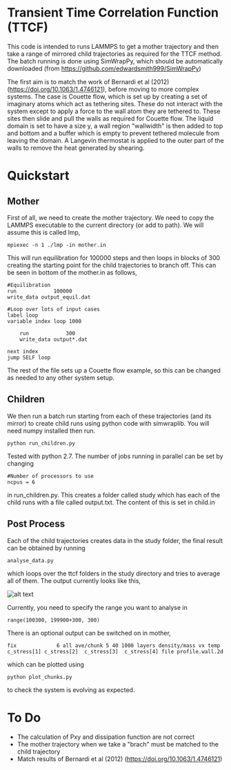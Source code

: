 Transient Time Correlation Function (TTCF)
==========================================
    
This code is intended to runs LAMMPS to get a mother trajectory and then take a range of mirrored child trajectories as required for the TTCF method. 
The batch running is done using SimWrapPy, which should be automatically downloaded (from https://github.com/edwardsmith999/SimWrapPy)

The first aim is to match the work of Bernardi et al (2012) (https://doi.org/10.1063/1.4746121), before moving to more complex systems.
The case is Couette flow, which is set up by creating a set of imaginary atoms which act as tethering sites.
These do not interact with the system except to apply a force to the wall atom they are tethered to. 
These sites then slide and pull the walls as required for Couette flow. 
The liquid domain is set to have a size y, a wall region "wallwidth" is then added to top and bottom and a buffer which is empty to prevent tethered molecule from leaving the domain.
A Langevin thermostat is applied to the outer part of the walls to remove the heat generated by shearing.

Quickstart
===========

Mother
------

First of all, we need to create the mother trajectory. We need to copy the LAMMPS executable to the current directory (or add to path). We will assume this is called lmp,


    mpiexec -n 1 ./lmp -in mother.in

This will run equilibration for 100000 steps and then loops in blocks of 300 creating the starting point for the child trajectories to branch off. 
This can be seen in bottom of the mother.in as follows,


    #Equilibration
    run	           100000
    write_data output_equil.dat

    #Loop over lots of input cases
    label loop
    variable index loop 1000

        run	           300
        write_data output*.dat
        
    next index
    jump SELF loop

The rest of the file sets up a Couette flow example, so this can be changed as needed to any other system setup.

Children
--------

We then run a batch run starting from each of these trajectories (and its mirror) to create child runs using python code with simwraplib. You will need numpy installed then run.

    python run_children.py

Tested with python 2.7. The number of jobs running in parallel can be set by changing 

    #Number of processors to use
    ncpus = 6

in run_children.py. This creates a folder called study which has each of the child runs with a file called 
output.txt. The content of this is set in child.in


Post Process
------------
Each of the child trajectories creates data in the study folder, the final result can be obtained by running

    analyse_data.py

which loops over the ttcf folders in the study directory and tries to average all of them.
The output currently looks like this,

![alt text](https://raw.githubusercontent.com/ImperialCollegeLondon/TTCF/master/TTCF_out.png)


Currently, you need to specify the range you want to analyse in

    range(100300, 199900+300, 300)

There is an optional output can be switched on in mother,

    fix		        6 all ave/chunk 5 40 1000 layers density/mass vx temp  c_stress[1] c_stress[2]  c_stress[3]  c_stress[4] file profile.wall.2d

which can be plotted using

    python plot_chunks.py 

to check the system is evolving as expected.

To Do
=====

 - The calculation of Pxy and dissipation function are not correct
 - The mother trajectory when we take a "brach" must be matched to the child trajectory
 - Match results of Bernardi et al (2012) (https://doi.org/10.1063/1.4746121)
